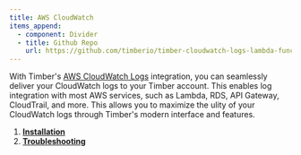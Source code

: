 ```yaml
---
title: AWS CloudWatch
items_append:
  - component: Divider
  - title: Github Repo
    url: https://github.com/timberio/timber-cloudwatch-logs-lambda-function
---
```

With Timber's [AWS CloudWatch Logs](http://docs.aws.amazon.com/AmazonCloudWatch/latest/logs/WhatIsCloudWatchLogs.html) integration, you can seamlessly deliver your CloudWatch logs to your Timber account. This enables log integration with most AWS services, such as Lambda, RDS, API Gateway, CloudTrail, and more. This allows you to maximize the ulity of your CloudWatch logs through Timber's modern interface and features.

1. [**Installation**](installation)
2. [**Troubleshooting**](troubleshooting)
